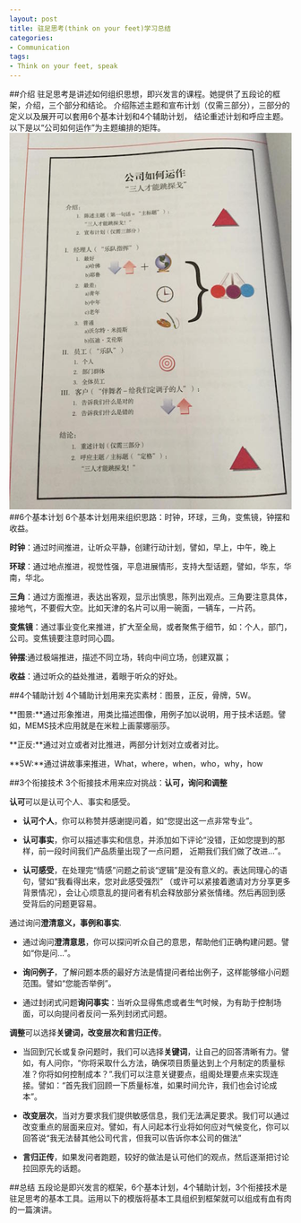 ```yaml
---
layout: post
title: 驻足思考(think on your feet)学习总结
categories:
- Communication 
tags:
- Think on your feet, speak
---
```

##介绍
驻足思考是讲述如何组织思想，即兴发言的课程。她提供了五段论的框架，介绍，三个部分和结论。
介绍陈述主题和宣布计划（仅需三部分），三部分的定义以及展开可以套用6个基本计划和4个辅助计划，
结论重述计划和呼应主题。以下是以“公司如何运作”为主题编排的矩阵。
![](/media/pic2015/framework_sample.JPG)
##6个基本计划
6个基本计划用来组织思路：时钟，环球，三角，变焦镜，钟摆和收益。

**时钟**：通过时间推进，让听众平静，创建行动计划，譬如，早上，中午，晚上 

**环球**：通过地点推进，视觉性强，平息进展情形，支持大型话题，譬如，华东，华南，华北。

**三角**：通过方面推进，表达出客观，显示出慎思，陈列出观点。三角要注意具体，接地气，不要假大空。比如天津的名片可以用一碗面，一辆车，一片药。

**变焦镜**：通过事业变化来推进，扩大至全局，或者聚焦于细节，如：个人，部门，公司。变焦镜要注意时同心圆。

**钟摆**:通过极端推进，描述不同立场，转向中间立场，创建双赢；

**收益**：通过听众的益处推进，着眼于听众的好处。

##4个辅助计划
4个辅助计划用来充实素材：图景，正反，骨牌，5W。

**图景:**通过形象推进，用类比描述图像，用例子加以说明，用于技术话题。譬如，MEMS技术应用就是在米粒上画蒙娜丽莎。

**正反:**通过对立或者对比推进，两部分计划对立或者对比。

**5W:**通过讲故事来推进，What，where，when，who，why，how

##3个衔接技术
3个衔接技术用来应对挑战：**认可，询问和调整**

**认可**可以是认可个人、事实和感受。

+ **认可个人**，你可以称赞并感谢提问着，如“您提出这一点非常专业”。

+ **认可事实**，你可以描述事实和信息，并添加如下评论“没错，正如您提到的那样，前一段时间我们产品质量出现了一点问题，
近期我们我们做了改进…”。

+ **认可感受**，在处理完“情感”问题之前谈“逻辑”是没有意义的。表达同理心的语句，譬如“我看得出来，您对此感受强烈”
（或许可以紧接着邀请对方分享更多背景情况），会让心烦意乱的提问者有机会释放部分紧张情绪。然后再回到感受背后的问题更容易。

通过询问**澄清意义，事例和事实**.

+ 通过询问**澄清意思**，你可以探问听众自己的意思，帮助他们正确构建问题。譬如“你是问...”。

+ **询问例子**，了解问题本质的最好方法是情提问者给出例子，这样能够缩小问题范围。譬如“您能否举例”。

+ 通过封闭式问题**询问事实**：当听众显得焦虑或者生气时候，为有助于控制场面，可以向提问者反问一系列封闭式问题。

**调整**可以选择**关键词，改变层次和言归正传**。

+ 当回到冗长或复杂问题时，我们可以选择**关键词**，让自己的回答清晰有力。譬如，有人问你，“你将采取什么方法，确保项目质量达到上个月制定的质量标准？你将如何控制成本？”.我们可以注意关键要点，组阁处理要点来实现连接。譬如：“首先我们回顾一下质量标准，如果时间允许，我们也会讨论成本”。 

+ **改变层次**，当对方要求我们提供敏感信息，我们无法满足要求。我们可以通过改变重点的层面来应对。譬如，有人问起本行业将如何应对气候变化，你可以回答说“我无法替其他公司代言，但我可以告诉你本公司的做法”

+ **言归正传**，如果发问者跑题，较好的做法是认可他们的观点，然后逐渐把讨论拉回原先的话题。

##总结
五段论是即兴发言的框架，6个基本计划，4个辅助计划，3个衔接技术是驻足思考的基本工具。运用以下的模版将基本工具组织到框架就可以组成有血有肉的一篇演讲。


